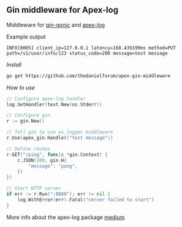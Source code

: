 ## Gin middleware for Apex-log

Middleware for [gin-gonic](https://github.com/gin-gonic/gin) and [apex-log](https://github.com/apex/log)

Example output
```text
INFO[0005] client_ip=127.0.0.1 latency=168.439199ms method=PUT path=/v1/user/info/123 status_code=200 message=test message
```

*Install*
```bash
go get https://github.com/thedanielforum/apex-gin-middleware
```

*How to use*
```go
// Configure apex-log handler
log.SetHandler(text.New(os.Stderr))

// Configure gin
r := gin.New()

// Tell gin to use es_logger middleware
r.Use(apex_gin.Handler("test message"))

// Define routes
r.GET("/ping", func(c *gin.Context) {
	c.JSON(200, gin.H{
		"message": "pong",
	})
})

// Start HTTP server
if err := r.Run(":8080"); err != nil {
	log.WithError(err).Fatal("server failed to start")
}
```

More info about the apex-log package [medium](https://medium.com/@tjholowaychuk/apex-log-e8d9627f4a9a)

